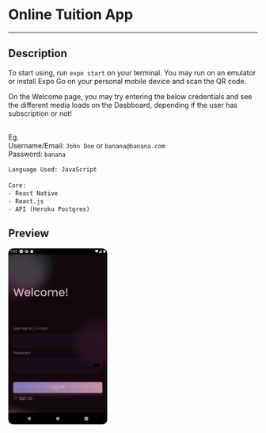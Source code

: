 # Online Tuition App

---

## Description

To start using, run `expo start` on your terminal. You may run on an emulator or install Expo Go on your personal mobile device and scan the QR code.

On the Welcome page, you may try entering the below credentials and see the different media loads on the Dasbboard, depending if the user has subscription or not!

<br>Eg.
<br>Username/Email: `John Doe` or `banana@banana.com`
<br>Password: `banana`

```
Language Used: JavaScript

Core:
- React Native
- React.js
- API (Heroku Postgres)
```

## Preview

<img src="./project-3-app/assets/ss.png" style="border-radius:10px;margin-bottom:1rem;" width="200">
